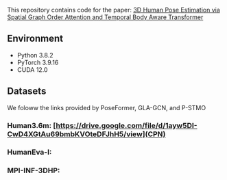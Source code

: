 This repository contains code for the paper:  [3D Human Pose Estimation via Spatial Graph Order
Attention and Temporal Body Aware Transformer
](https://) 

## Environment

* Python 3.8.2
* PyTorch 3.9.16
* CUDA 12.0

## Datasets
We foloww the links provided by PoseFormer, GLA-GCN, and P-STMO

### Human3.6m: [https://drive.google.com/file/d/1ayw5DI-CwD4XGtAu69bmbKVOteDFJhH5/view](CPN)
### HumanEva-I:
### MPI-INF-3DHP:


